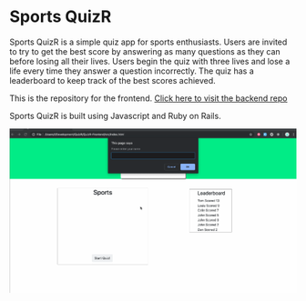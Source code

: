 # Sports QuizR

Sports QuizR is a simple quiz app for sports enthusiasts. Users are invited to try to get the best score by answering as many questions as they can before losing all their lives. Users begin the quiz with three lives and lose a life every time they answer a question incorrectly. The quiz has a leaderboard to keep track of the best scores achieved. 

This is the repository for the frontend. [Click here to visit the backend repo ](https://github.com/louieogrady/QuizR-Backend) 

Sports QuizR is built using Javascript and Ruby on Rails.

![](sports-quizr.gif)

